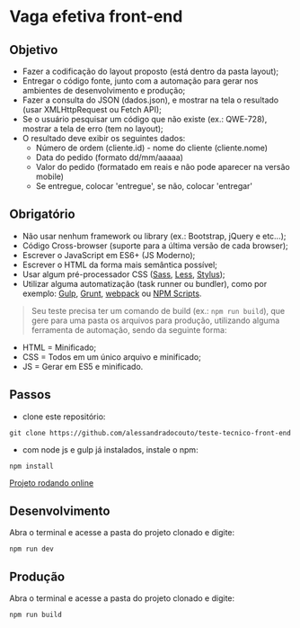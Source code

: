 # Vaga efetiva front-end

## Objetivo

* Fazer a codificação do layout proposto (está dentro da pasta layout);
* Entregar o código fonte, junto com a automação para gerar nos ambientes de desenvolvimento e produção;
* Fazer a consulta do JSON (dados.json), e mostrar na tela o resultado (usar XMLHttp​Request ou Fetch API);
* Se o usuário pesquisar um código que não existe (ex.: QWE-728), mostrar a tela de erro (tem no layout);
* O resultado deve exibir os seguintes dados:
    + Número de ordem (cliente.id) - nome do cliente (cliente.nome)
    + Data do pedido (formato dd/mm/aaaaa)
    + Valor do pedido (formatado em reais e não pode aparecer na versão mobile)
    + Se entregue, colocar 'entregue', se não, colocar 'entregar'

## Obrigatório

* Não usar nenhum framework ou library (ex.: Bootstrap, jQuery e etc...);
* Código Cross-browser (suporte para a última versão de cada browser);
* Escrever o JavaScript em ES6+ (JS Moderno);
* Escrever o HTML da forma mais semântica possível;
* Usar algum pré-processador CSS ([Sass](http://sass-lang.com), [Less](http://lesscss.org), [Stylus](http://stylus-lang.com));
* Utilizar alguma automatização (task runner ou bundler), como por exemplo: [Gulp](http://gulpjs.com), [Grunt](http://gruntjs.com), [webpack](https://webpack.js.org/) ou [NPM Scripts](https://docs.npmjs.com/misc/scripts).

> Seu teste precisa ter um comando de build (ex.: `npm run build`), que gere para uma pasta os arquivos para produção, utilizando alguma ferramenta de automação, sendo da seguinte forma:

* HTML = Minificado;
* CSS = Todos em um único arquivo e minificado;
* JS = Gerar em ES5 e minificado.

## Passos

- clone este repositório:

` git clone https://github.com/alessandradocouto/teste-tecnico-front-end `


- com node js e gulp já instalados, instale o npm:

` npm install `

[Projeto rodando online](https://alessandradocouto.github.io/teste-tecnico-front-end/)

## Desenvolvimento

Abra o terminal e acesse a pasta do projeto clonado e digite:

```
npm run dev

```


## Produção

Abra o terminal e acesse a pasta do projeto clonado e digite:

```
npm run build

```
